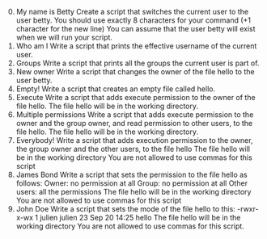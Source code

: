 0. My name is Betty
Create a script that switches the current user to the user betty.
You should use exactly 8 characters for your command (+1 character for the new line)
You can assume that the user betty will exist when we will run your script.
1. Who am I
Write a script that prints the effective username of the current user.
2. Groups
Write a script that prints all the groups the current user is part of.
3. New owner
Write a script that changes the owner of the file hello to the user betty.
4. Empty!
Write a script that creates an empty file called hello.
5. Execute
Write a script that adds execute permission to the owner of the file hello.
The file hello will be in the working directory.
6. Multiple permissions
Write a script that adds execute permission to the owner and the group owner, and read permission to other users, to the file hello.
The file hello will be in the working directory.
7. Everybody!
Write a script that adds execution permission to the owner, the group owner and the other users, to the file hello
The file hello will be in the working directory
You are not allowed to use commas for this script
8. James Bond
Write a script that sets the permission to the file hello as follows:
Owner: no permission at all
Group: no permission at all
Other users: all the permissions
The file hello will be in the working directory You are not allowed to use commas for this script
9. John Doe
Write a script that sets the mode of the file hello to this:
-rwxr-x-wx 1 julien julien 23 Sep 20 14:25 hello
The file hello will be in the working directory
You are not allowed to use commas for this script.

